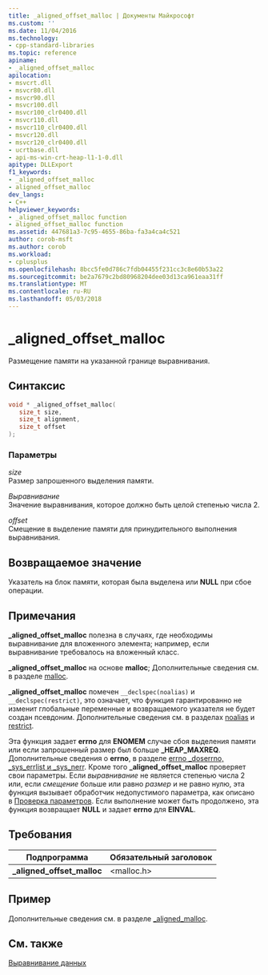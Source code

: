 ```yaml
---
title: _aligned_offset_malloc | Документы Майкрософт
ms.custom: ''
ms.date: 11/04/2016
ms.technology:
- cpp-standard-libraries
ms.topic: reference
apiname:
- _aligned_offset_malloc
apilocation:
- msvcrt.dll
- msvcr80.dll
- msvcr90.dll
- msvcr100.dll
- msvcr100_clr0400.dll
- msvcr110.dll
- msvcr110_clr0400.dll
- msvcr120.dll
- msvcr120_clr0400.dll
- ucrtbase.dll
- api-ms-win-crt-heap-l1-1-0.dll
apitype: DLLExport
f1_keywords:
- _aligned_offset_malloc
- aligned_offset_malloc
dev_langs:
- C++
helpviewer_keywords:
- _aligned_offset_malloc function
- aligned_offset_malloc function
ms.assetid: 447681a3-7c95-4655-86ba-fa3a4ca4c521
author: corob-msft
ms.author: corob
ms.workload:
- cplusplus
ms.openlocfilehash: 8bcc5fe0d786c7fdb04455f231cc3c8e60b53a22
ms.sourcegitcommit: be2a7679c2bd80968204dee03d13ca961eaa31ff
ms.translationtype: MT
ms.contentlocale: ru-RU
ms.lasthandoff: 05/03/2018
---
```

# <a name="alignedoffsetmalloc"></a>_aligned_offset_malloc

Размещение памяти на указанной границе выравнивания.

## <a name="syntax"></a>Синтаксис

```C
void * _aligned_offset_malloc(
   size_t size,
   size_t alignment,
   size_t offset
);
```

### <a name="parameters"></a>Параметры

*size*<br/>
Размер запрошенного выделения памяти.

*Выравнивание*<br/>
Значение выравнивания, которое должно быть целой степенью числа 2.

*offset*<br/>
Смещение в выделение памяти для принудительного выполнения выравнивания.

## <a name="return-value"></a>Возвращаемое значение

Указатель на блок памяти, которая была выделена или **NULL** при сбое операции.

## <a name="remarks"></a>Примечания

**_aligned_offset_malloc** полезна в случаях, где необходимы выравнивание для вложенного элемента; например, если выравнивание требовалось на вложенный класс.

**_aligned_offset_malloc** на основе **malloc**; Дополнительные сведения см. в разделе [malloc](malloc.md).

**_aligned_offset_malloc** помечен `__declspec(noalias)` и `__declspec(restrict)`, это означает, что функция гарантированно не изменит глобальные переменные и возвращаемого указателя не будет создан псевдоним. Дополнительные сведения см. в разделах [noalias](../../cpp/noalias.md) и [restrict](../../cpp/restrict.md).

Эта функция задает **errno** для **ENOMEM** случае сбоя выделения памяти или если запрошенный размер был больше **_HEAP_MAXREQ**. Дополнительные сведения о **errno**, в разделе [errno _doserrno, _sys_errlist и _sys_nerr](../../c-runtime-library/errno-doserrno-sys-errlist-and-sys-nerr.md). Кроме того **_aligned_offset_malloc** проверяет свои параметры. Если *выравнивание* не является степенью числа 2 или, если *смещение* больше или равно *размер* и не равно нулю, эта функция вызывает обработчик недопустимого параметра, как описано в [ Проверка параметров](../../c-runtime-library/parameter-validation.md). Если выполнение может быть продолжено, эта функция возвращает **NULL** и задает **errno** для **EINVAL**.

## <a name="requirements"></a>Требования

|Подпрограмма|Обязательный заголовок|
|-------------|---------------------|
|**_aligned_offset_malloc**|\<malloc.h>|

## <a name="example"></a>Пример

Дополнительные сведения см. в разделе [_aligned_malloc](aligned-malloc.md).

## <a name="see-also"></a>См. также

[Выравнивание данных](../../c-runtime-library/data-alignment.md)<br/>
